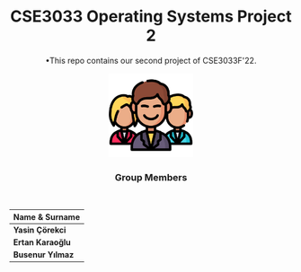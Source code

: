 

<div align="center" >

# CSE3033 Operating Systems Project 2
•This repo contains our second project of CSE3033F'22.
  
<img src="/icons/man.png" width="150">

<br>

### **Group Members**
<br>

   | Name & Surname  |
|---|
|**Yasin Çörekci**|
|**Ertan Karaoğlu**|
|**Busenur Yılmaz**|
